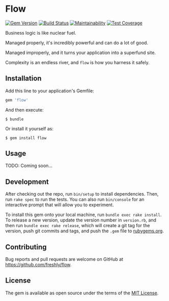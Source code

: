 # Flow

[![Gem Version](https://badge.fury.io/rb/flow.svg)](https://badge.fury.io/rb/flow)
[![Build Status](https://semaphoreci.com/api/v1/freshly/flow/branches/master/badge.svg)](https://semaphoreci.com/freshly/flow)
[![Maintainability](https://api.codeclimate.com/v1/badges/02131658005b10c289e0/maintainability)](https://codeclimate.com/github/Freshly/flow/maintainability)
[![Test Coverage](https://api.codeclimate.com/v1/badges/02131658005b10c289e0/test_coverage)](https://codeclimate.com/github/Freshly/flow/test_coverage)

Business logic is like nuclear fuel. 

Managed properly, it's incredibly powerful and can do a lot of good.

Managed improperly, and it turns your application into a superfund site.

Complexity is an endless river, and `flow` is how you harness it safely.

## Installation

Add this line to your application's Gemfile:

```ruby
gem 'flow'
```

And then execute:

    $ bundle

Or install it yourself as:

    $ gem install flow

## Usage

TODO: Coming soon...

## Development

After checking out the repo, run `bin/setup` to install dependencies. Then, run `rake spec` to run the tests. You can also run `bin/console` for an interactive prompt that will allow you to experiment.

To install this gem onto your local machine, run `bundle exec rake install`. To release a new version, update the version number in `version.rb`, and then run `bundle exec rake release`, which will create a git tag for the version, push git commits and tags, and push the `.gem` file to [rubygems.org](https://rubygems.org).

## Contributing

Bug reports and pull requests are welcome on GitHub at https://github.com/freshly/flow.

## License

The gem is available as open source under the terms of the [MIT License](https://opensource.org/licenses/MIT).
